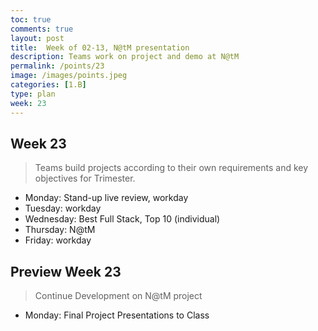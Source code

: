 ```yaml
---
toc: true
comments: true
layout: post
title:  Week of 02-13, N@tM presentation
description: Teams work on project and demo at N@tM
permalink: /points/23
image: /images/points.jpeg
categories: [1.B]
type: plan
week: 23
---
```


## Week 23
> Teams build projects according to their own requirements and key objectives for Trimester.
- Monday: Stand-up live review, workday
- Tuesday: workday
- Wednesday: Best Full Stack, Top 10 (individual)
- Thursday: N@tM
- Friday: workday

## Preview Week 23
> Continue Development on N@tM project
- Monday: Final Project Presentations to Class